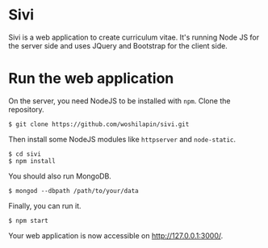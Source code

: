 Sivi
=====

Sivi is a web application to create curriculum vitae.  It's running Node JS for
the server side and uses JQuery and Bootstrap for the client side.

# Run the web application

On the server, you need NodeJS to be installed with `npm`.  Clone the
repository.

	$ git clone https://github.com/woshilapin/sivi.git

Then install some NodeJS modules like `httpserver` and `node-static`.

    $ cd sivi
    $ npm install

You should also run MongoDB.

    $ mongod --dbpath /path/to/your/data

Finally, you can run it.

    $ npm start

Your web application is now accessible on http://127.0.0.1:3000/.
